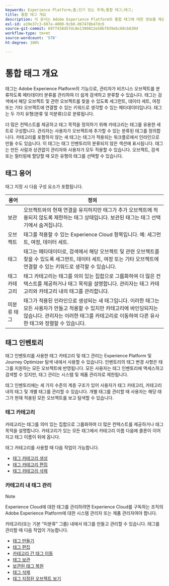 ```yaml
---
keywords: Experience Platform;홈;인기 있는 주제;통합 태그;태그;
title: 통합 태그 개요
description: 이 문서는 Adobe Experience Platform의 통합 태그에 대한 정보를 제공합니다.
exl-id: a19e37c3-697a-4000-9cb8-d67478b47dc6
source-git-commit: 6977438d57dc8e1390812e58bf039ebc60cb830d
workflow-type: tm+mt
source-wordcount: '578'
ht-degree: 100%

---
```


# 통합 태그 개요

태그는 Adobe Experience Platform의 기능으로, 관리자가 비즈니스 오브젝트를 분류하도록 메타데이터 분류를 관리하여 더 쉽게 검색하고 분류할 수 있습니다. 태그는 검색에서 해당 오브젝트 및 관련 오브젝트를 찾을 수 있도록 세그먼트, 데이터 세트, 여정 또는 기타 오브젝트에 연결할 수 있는 키워드로 생각할 수 있는 메타데이터입니다. 태그는 두 가지 유형(분류 및 미분류)으로 분류됩니다.

더 많은 컨텍스트를 제공하고 태그 목적을 정의하기 위해 카테고리는 태그를 유용한 세트로 구성합니다. 관리자는 사용자가 오브젝트에 추가할 수 있는 분류된 태그를 정의합니다. 카테고리를 포함하지 않는 새 태그는 태그가 적용되는 워크플로에서 인라인으로 만들 수도 있습니다. 이 태그는 태그 인벤토리의 분류되지 않은 섹션에 표시됩니다. 태그는 만든 사람과 상관없이 관리자와 사용자가 모두 적용할 수 있습니다. 오브젝트, 검색 또는 필터링에 할당할 때 모든 유형의 태그를 선택할 수 있습니다.

## 태그 용어

태그 지정 시 다음 구성 요소가 포함됩니다.

| 용어 | 정의 |
| --- | --- |
| 보관 | 오브젝트와의 현재 연결을 유지하지만 태그가 추가 오브젝트에 적용되지 않도록 제한하는 태그 상태입니다.  보관된 태그는 태그 선택기에서 숨겨집니다. |
| 오브젝트 | 태그를 적용할 수 있는 Experience Cloud 항목입니다.  예: 세그먼트, 여정, 데이터 세트. |
| 태그 | 태그는 메타데이터로, 검색에서 해당 오브젝트 및 관련 오브젝트를 찾을 수 있도록 세그먼트, 데이터 세트, 여정 또는 기타 오브젝트에 연결할 수 있는 키워드로 생각할 수 있습니다. |
| 태그 카테고리 | 태그 카테고리는 태그를 의미 있는 집합으로 그룹화하여 더 많은 컨텍스트를 제공하거나 태그 목적을 설명합니다.  관리자는 태그 카테고리와 카테고리 내의 태그를 관리합니다. |
| 미분류 태그 | 태그가 적용된 인라인으로 생성되는 새 태그입니다. 이러한 태그는 모든 사용자가 만들고 적용할 수 있지만 카테고리에 바인딩되지는 않습니다.  관리자는 이러한 태그를 카테고리로 이동하여 다른 유사한 태그와 정렬할 수 있습니다. |

## 태그 인벤토리

태그 인벤토리를 사용한 태그 카테고리 및 태그 관리는 Experience Platform 및 Journey Optimizer 탐색 내에서 사용할 수 있습니다. 인벤토리의 태그 변경 사항은 태그를 지원하는 모든 오브젝트에 반영됩니다. 모든 사용자는 태그 인벤토리에 액세스하고 검색할 수 있지만, 태그 관리는 시스템 및 제품 관리자로 제한됩니다.

태그 인벤토리에는 세 가지 수준의 계층 구조가 있어 사용자가 태그 카테고리, 카테고리 내의 태그 및 개별 태그를 관리할 수 있습니다. 개별 태그를 관리할 때 사용자는 해당 태그가 현재 적용된 모든 오브젝트를 보고 탐색할 수 있습니다.

### 태그 카테고리

카테고리는 태그를 의미 있는 집합으로 그룹화하여 더 많은 컨텍스트를 제공하거나 태그 목적을 설명합니다. 카테고리가 있는 모든 태그에서 카테고리 이름 다음에 콜론이 이어지고 태그 이름이 뒤에 옵니다.

태그 카테고리를 사용할 때 다음 작업이 가능합니다.

* [태그 카테고리 생성](./ui/tags-categories.md#create-tag-category)
* [태그 카테고리 편집](./ui/tags-categories.md#edit-tag-category-edit-tag-category)
* [태그 카테고리 삭제](./ui/tags-categories.md#delete-tag-category-delete-tag-category)

### 카테고리 내 태그 관리

>[!NOTE]
>
>Experience Cloud에 대한 태그를 관리하려면 Experience Cloud를 구독하는 조직의 Adobe Experience Platform에 대한 시스템 관리자 또는 제품 관리자여야 합니다.

카테고리(또는 기본 “미분류” 그룹) 내에서 태그를 만들고 관리할 수 있습니다. 태그를 관리할 때 다음 작업이 가능합니다.

* [태그 만들기](./ui/managing-tags.md#create-a-tag-create-tag)
* [태그 편집](./ui/managing-tags.md#edit-a-tag-edit-tag)
* [카테고리 간 태그 이동](./ui/managing-tags.md#move-a-tag-between-categories-move-tag)
* [태그 보관](./ui/managing-tags.md#archive-a-tag-archive-tag)
* [보관된 태그 복원](./ui/managing-tags.md#restore-an-archived-tag-restore-archived-tag)
* [태그 삭제](./ui/managing-tags.md#delete-a-tag-delete-tag)
* [태그 지정된 오브젝트 보기](./ui/managing-tags.md#viewing-tagged-objects-view-tagged)
